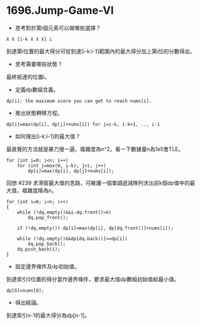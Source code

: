 # 1696.Jump-Game-VI

- 思考對於第i個元素可以做哪些選擇？

```
X X [i-k X X X] i
```

到達第i位置的最大得分可從到達[i-k:i-1]範圍內的最大得分加上第i位的分數得出。

- 思考需要哪些狀態？

最終抵達的位置i。

- 定義dp數組含義。

```
dp[i]: the maximum score you can get to reach nums[i].
```

- 推出狀態轉移方程。

```
dp[i]=max(dp[i], dp[j]+nums[i]) for j=i-k, i-k+1, .., i-1
```

- 如何搜出[i-k:i-1]的最大值？

最直覺的方法就是暴力搜一遍，複雜度為n^2。看一下數據量n為1e5會TLE。

```
for (int i=0; i<n; i++)
    for (int j=max(0, i-k); j<i; j++)
        dp[i]=max(dp[i], dp[j]+nums[i]);
```

回想 #239 求滑窗最大值的思路，可維護一個單調遞減隊列求出前k個dp值中的最大值，複雜度降為n。

```
for (int i=0; i<n; i++)
{
    while (!dq.empty()&&i-dq.front()>k)
        dq.pop_front();
    
    if (!dq.empty()) dp[i]=max(dp[i], dp[dq.front()]+nums[i]);

    while (!dq.empty()&&dp[dq.back()]<=dp[i])
        dq.pop_back();
    dq.push_back(i);
}
```

- 設定邊界條件及dp初始值。

到達索引0位置的得分當作邊界條件，要求最大值dp數組初始值給最小值。

```
dp[0]=nums[0];
```

- 得出結論。

到達索引n-1的最大得分為dp[n-1]。
